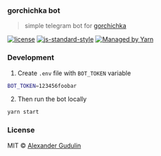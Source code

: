 ### gorchichka bot
> simple telegram bot for [gorchichka](https://gorchichka.com)

[![license](https://img.shields.io/npm/l/gorchichkabot.svg?style=flat-square)](https://github.com/agudulin/gorchichkabot/blob/master/license)
[![js-standard-style](https://img.shields.io/badge/code%20style-standard-lightgrey.svg?style=flat-square)](http://standardjs.com/)
[![Managed by Yarn](https://img.shields.io/badge/managed%20by-Yarn-2C8EBB.svg?style=flat-square)](https://yarnpkg.com/)

### Development

1. Create `.env` file with `BOT_TOKEN` variable
  ```sh
  BOT_TOKEN=123456foobar
  ```

2. Then run the bot locally
  ```sh
  yarn start
  ```

### License

MIT © [Alexander Gudulin](http://gudulin.com)
